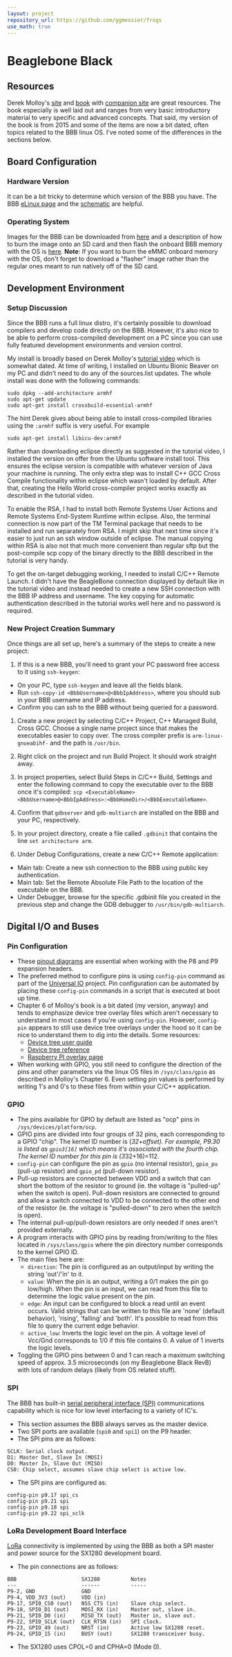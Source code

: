 ```yaml
---
layout: project
repository_url: https://github.com/ggmessier/frogs
use_math: true
---
```

# Beaglebone Black

## Resources

Derek Molloy's [site](http://derekmolloy.ie) and [book](https://read.amazon.ca/kp/embed?asin=B07MMVV65W&preview=newtab&linkCode=kpe&ref_=cm_sw_r_kb_dp_YNn8Eb45V762V) with [companion site](http://exploringbeaglebone.com) are great resources.  The book especially is well laid out and ranges from very basic introductory material to very specific and advanced concepts.  That said, my version of the book is from 2015 and some of the items are now a bit dated, often topics related to the BBB linux OS.  I've noted some of the differences in the sections below.



## Board Configuration

### Hardware Version

It can be a bit tricky to determine which version of the BBB you have.  The BBB [eLinux page](https://elinux.org/Beagleboard:BeagleBoneBlack) and the [schematic](https://cdn.sparkfun.com/datasheets/Dev/Beagle/BBB_SCH_C.pdf) are helpful.

### Operating System

Images for the BBB can be downloaded from [here](https://beagleboard.org/latest-images) and a description of how to burn the image onto an SD card and then flash the onboard BBB memory with the OS is [here](http://derekmolloy.ie/write-a-new-image-to-the-beaglebone-black/).  **Note**: If you want to burn the eMMC onboard memory with the OS, don't forget to download a "flasher" image rather than the regular ones meant to run natively off of the SD card.



## Development Environment

### Setup Discussion

Since the BBB runs a full linux distro, it's certainly possible to download compilers and develop code directly on the BBB.  However, it's also nice to be able to perform cross-compiled development on a PC since you can use fully featured development environments and version control.

My install is broadly based on Derek Molloy's [tutorial video](https://youtu.be/T9yFyWsyyGk) which is somewhat dated.  At time of writing, I installed on Ubuntu Bionic Beaver on my PC and didn't need to do any of the sources.list updates.  The whole install was done with the following commands:

```
sudo dpkg --add-architecture armhf
sudo apt-get update
sudo apt-get install crossbuild-essential-armhf
```

The hint Derek gives about being able to install cross-compiled libraries using the `:armhf` suffix is very useful.  For example

```
sudo apt-get install libicu-dev:armhf
```

Rather than downloading eclipse directly as suggested in the tutorial video, I installed the version on offer from the Ubuntu software install tool.  This ensures the eclipse version is compatible with whatever version of Java your machine is running.  The only extra step was to install C++ GCC Cross Compile functionality within eclipse which wasn't loaded by default.  After that, creating the Hello World cross-compiler project works exactly as described in the tutorial video.

To enable the RSA, I had to install both Remote Systems User Actions and Remote Systems End-System Runtime within eclipse.  Also, the terminal connection is now part of the TM Terminal package that needs to be installed and run separately from RSA.  I might skip that next time since it's easier to just run an ssh window outside of eclipse.  The manual copying within RSA is also not that much more convenient than regular sftp but the post-compile scp copy of the binary directly to the BBB described in the tutorial is very handy.

To get the on-target debugging working, I needed to install C/C++ Remote Launch.  I didn't have the BeagleBone connection displayed by default like in the tutorial video and instead needed to create a new SSH connection with the BBB IP address and username.  The key copying for automatic authentication described in the tutorial works well here and no password is required.

### New Project Creation Summary

Once things are all set up, here's a summary of the steps to create a new project:
1. If this is a new BBB, you'll need to grant your PC password free access to it using `ssh-keygen`:
  - On your PC, type `ssh-keygen` and leave all the fields blank.
  - Run `ssh-copy-id <BbbUsername>@<BbbIpAddress>`, where you should sub in your BBB username and IP address.
  - Confirm you can ssh to the BBB without being queried for a password.
  
1. Create a new project by selecting C/C++ Project, C++ Managed Build, Cross GCC.  Choose a single name project since that makes the executables easier to copy over.   The cross compiler prefix is `arm-linux-gnueabihf-` and the path is `/usr/bin`.

1. Right click on the project and run Build Project.  It should work straight away.

1. In project properties, select Build Steps in C/C++ Build, Settings and enter the following command to copy the executable over to the BBB once it's compiled: `scp <ExecutableName> <BbbUsername>@<BbbIpAddress>:<BbbHomeDir>/<BbbExecutableName>`.

1. Confirm that `gdbserver` and `gdb-multiarch` are installed on the BBB and your PC, respectively.

1. In your project directory, create a file called `.gdbinit` that contains the line `set architecture arm`.

1. Under Debug Configurations, create a new C/C++ Remote application:
  - Main tab: Create a new ssh connection to the BBB using public key authentication.
  - Main tab: Set the Remote Absolute File Path to the location of the executable on the BBB.
  - Under Debugger, browse for the specific .gdbinit file you created in the previous step and change the GDB debugger to `/usr/bin/gdb-multiarch`.



## Digital I/O and Buses



### Pin Configuration

- These [pinout diagrams](https://elinux.org/Beagleboard:Cape_Expansion_Headers#Full_Headers_with_8_Modes) are essential when working with the P8 and P9 expansion headers.
- The preferred method to configure pins is using  `config-pin` command as part of the [Universal IO](https://github.com/cdsteinkuehler/beaglebone-universal-io) project.  Pin configuration can be automated by placing these `config-pin` commands in a script that is executed at boot up time.
- Chapter 6 of Molloy's book is a bit dated (my version, anyway) and tends to emphasize device tree overlay files which aren't necessary to understand in most cases if you're using `config-pin`.  However, `config-pin` appears to still use device tree overlays under the hood so it can be nice to understand them to dig into the details.  Some resources:
  - [Device tree user guide](https://elinux.org/Device_Tree_Usage) 
  - [Device tree reference](https://elinux.org/Device_Tree_Reference)
  - [Raspberry PI overlay page](https://www.raspberrypi.org/documentation/configuration/device-tree.md)
- When working with GPIO, you still need to configure the direction of the pins and other parameters via the linux OS files in `/sys/class/gpio` as described in Molloy's Chapter 6.  Even setting pin values is performed by writing 1's and 0's to these files from within your C/C++ application.

### GPIO

- The pins available for GPIO by default are listed as "ocp" pins in `/sys/devices/platform/ocp`.  
- GPIO pins are divided into four groups of 32 pins, each corresponding to a GPIO "chip".  The kernel ID number is (<chip number>*32+offset).  For example, P9.30 is listed as `gpio3[16]` which means it's associated with the fourth chip.  The kernel ID number for this pin is (3*32+16)=112.
- `config-pin` can configure the pin as `gpio` (no internal resistor), `gpio_pu` (pull-up resistor) and `gpio_pd` (pull-down resistor).
- Pull-up resistors are connected between VDD and a switch that can short the bottom of the resistor to ground (ie. the voltage is "pulled-up" when the switch is open).  Pull-down resistors are connected to ground and allow a switch connected to VDD to be connected to the other end of the resistor (ie. the voltage is "pulled-down" to zero when the switch is open).
- The internal pull-up/pull-down resistors are only needed if ones aren't provided externally.
- A program interacts with GPIO pins by reading from/writing to the files located in `/sys/class/gpio` where the pin directory number corresponds to the kernel GPIO ID.
- The main files here are:
  - `direction`: The pin is configured as an output/input by writing the string 'out'/'in' to it.
  - `value`: When the pin is an output, writing a 0/1 makes the pin go low/high.  When the pin is an input, we can read from this file to determine the logic value present on the pin.
  - `edge`: An input can be configured to block a read until an event occurs.  Valid strings that can be written to this file are 'none' (default behavior), 'rising', 'falling' and 'both'.  It's possible to read from this file to query the current edge behavior.
  - `active_low`: Inverts the logic level on the pin.  A voltage level of Vcc/Gnd corresponds to 1/0 if this file contains 0.  A value of 1 inverts the logic levels.
- Toggling the GPIO pins between 0 and 1 can reach a maximum switching speed of approx. 3.5 microseconds (on my Beaglebone Black RevB) with lots of random delays (likely from OS related stuff).

### SPI

The BBB has built-in [serial peripheral interface (SPI)](https://en.wikipedia.org/wiki/Serial_Peripheral_Interface) communications capability which is nice for low level interfacing to a variety of IC's.

+ This section assumes the BBB always serves as the master device.
+ Two SPI ports are available (`spi0` and `spi1`) on the P9 header.
+ The SPI pins are as follows:
```
SCLK: Serial clock output.
D1: Master Out, Slave In (MOSI)
D0: Master In, Slave Out (MISO)
CS0: Chip select, assumes slave chip select is active low.
```
+ The SPI pins are configured as:
```
config-pin p9.17 spi_cs
config-pin p9.21 spi
config-pin p9.18 spi
config-pin p9.22 spi_sclk
```



### LoRa Development Board Interface

[LoRa](wireless) connectivity is implemented by using the BBB as both a SPI master and power source for the SX1280 development board.

+ The pin connections are as follows:
```
BBB                     SX1280          Notes
---                     ------          -----
P9-2, GND               GND
P9-4, VDD_3V3 (out)     VDD (in)
P9-17, SPI0_CS0 (out)   NSS_CTS (in)    Slave chip select.
P9-18, SPI0_D1 (out)    MOSI_RX (in)    Master out, slave in.
P9-21, SPI0_D0 (in)     MISO_TX (out)   Master in, slave out.
P9-22, SPI0_SCLK (out)  CLK_RTSN (in)   SPI clock.
P9-23, GPIO_49 (out)    NRST (in)       Active low SX1280 reset.
P9-24, GPIO_15 (in)     BUSY (out)      SX1280 transceiver busy.
```
+ The SX1280 uses CPOL=0 and CPHA=0 (Mode 0).








